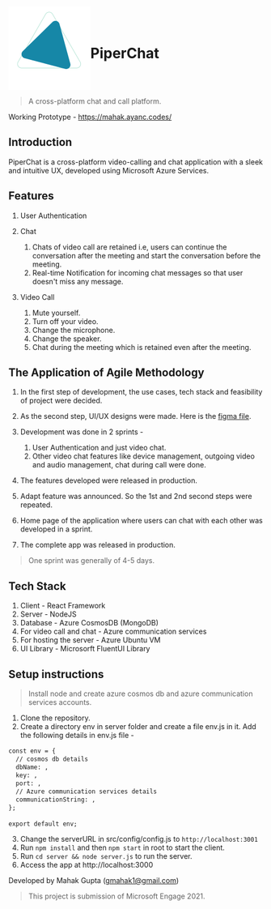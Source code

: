 <div style="display:flex; align-items:center">
<img src='./src/assets/images/logo.svg'/>
<h1>PiperChat</h1>
</div>

> A cross-platform chat and call platform.

Working Prototype - https://mahak.ayanc.codes/

## Introduction

PiperChat is a cross-platform video-calling and chat application with a sleek and intuitive UX, developed using Microsoft Azure Services.

## Features

1. User Authentication 
2. Chat
    
    1. Chats of video call are retained i.e, users can continue the conversation after the meeting and start the conversation before the meeting.
    2. Real-time Notification for incoming chat messages so that user doesn't miss any message.
3. Video Call

   1. Mute yourself.
   2. Turn off your video.
   3. Change the microphone.
   4. Change the speaker.
   5. Chat during the meeting which is retained even after the meeting.

## The Application of Agile Methodology

1. In the first step of development, the use cases, tech stack and feasibility of project were decided.

2. As the second step, UI/UX designs were made. Here is the [figma file](https://www.figma.com/file/gTRYRZmlEnU11bXk8xJv3f/PiperChat?node-id=5%3A216).

3. Development was done in 2 sprints -

   1. User Authentication and just video chat.
   2. Other video chat features like device management, outgoing video and audio management, chat during call were done.

4. The features developed were released in production.
5. Adapt feature was announced. So the 1st and 2nd second steps were repeated.
6. Home page of the application where users can chat with each other was developed in a sprint.
7. The complete app was released in production.

> One sprint was generally of 4-5 days.

## Tech Stack

1. Client - React Framework
2. Server - NodeJS
3. Database - Azure CosmosDB (MongoDB)
4. For video call and chat - Azure communication services
5. For hosting the server - Azure Ubuntu VM
6. UI Library - Microsorft FluentUI Library

## Setup instructions
> Install node and create azure cosmos db and azure communication services accounts.

1. Clone the repository.
2. Create a directory env in server folder and create a file env.js in it. Add the following details in env.js file -
```
const env = {
  // cosmos db details
  dbName: ,
  key: ,
  port: ,
  // Azure communication services details
  communicationString: ,
};

export default env;
```
3. Change the serverURL in src/config/config.js to `http://localhost:3001`
4. Run `npm install` and then `npm start` in root to start the client.
5. Run `cd server && node server.js` to run the server.
6. Access the app at http://localhost:3000

Developed by Mahak Gupta (gmahak1@gmail.com)
> This project is submission of Microsoft Engage 2021.
